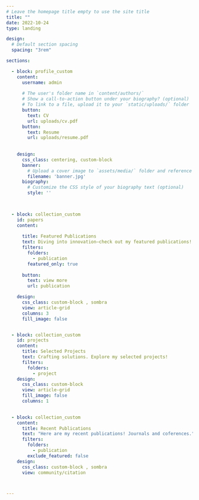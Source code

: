 ```yaml
---
# Leave the homepage title empty to use the site title
title: ""
date: 2022-10-24
type: landing

design:
  # Default section spacing
  spacing: "3rem"

sections:

  - block: profile_custom
    content:
      username: admin
    
      # The user's folder name in `content/authors/`
      # Show a call-to-action button under your biography? (optional)
      # To link to a file, upload it to your `static/uploads/` folder
      button:
        text: CV
        url: uploads/cv.pdf
      button:
        text: Resume
        url: uploads/resume.pdf
        
  
    design:
      css_class: centering, custom-block
      banner:
        # Upload a cover image to `assets/media/` folder and reference its filename here (optional)
        filename: 'banner.jpg'
      biography:
        # Customize the CSS style of your biography text (optional)
        style: ''
      


  - block: collection_custom
    id: papers
    content:
      
      title: Featured Publications
      text: Diving into innovation—check out my featured publications!
      filters:
        folders:
          - publication
        featured_only: true
      
      button:
        text: view more
        url: publication

    design:
      css_class: custom-block , sombra
      view: article-grid
      columns: 3
      fill_image: false


  - block: collection_custom
    id: projects
    content:
      title: Selected Projects
      text: Crafting solutions. Explore my selected projects!
      filters:
        folders:
          - project
    design:
      css_class: custom-block 
      view: article-grid
      fill_image: false
      columns: 1

    
  - block: collection_custom
    content:
      title: Recent Publications
      text: "Here are my recent publications! Journals and coferences."
      filters:
        folders:
          - publication
        exclude_featured: false
    design:
      css_class: custom-block , sombra
      view: community/citation



---
```

